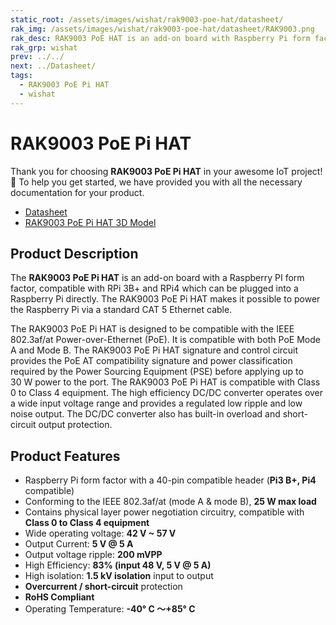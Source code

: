 ```yaml
---
static_root: /assets/images/wishat/rak9003-poe-hat/datasheet/
rak_img: /assets/images/wishat/rak9003-poe-hat/datasheet/RAK9003.png
rak_desc: RAK9003 PoE HAT is an add-on board with Raspberry Pi form factor which can be plugged into a Raspberry Pi directly. This makes it possible to power the Raspberry Pi via a standard CAT 5 Ethernet cable.
rak_grp: wishat
prev: ../../
next: ../Datasheet/
tags:
  - RAK9003 PoE Pi HAT
  - wishat
---
```


# RAK9003 PoE Pi HAT
Thank you for choosing **RAK9003 PoE Pi HAT** in your awesome IoT project! 🎉 To help you get started, we have provided you with all the necessary documentation for your product.

* [Datasheet](../Datasheet/)
* [RAK9003 PoE Pi HAT 3D Model](https://downloads.rakwireless.com/3D_File/WisHat/PWB-RAK9003_POE_HAT.stp)




## Product Description

The **RAK9003 PoE Pi HAT** is an add-on board with a Raspberry PI form factor, compatible with RPi 3B+ and RPi4 which can be plugged into a Raspberry Pi directly. The RAK9003 PoE Pi HAT makes it possible to power the Raspberry Pi via a standard CAT 5 Ethernet cable.

The RAK9003 PoE Pi HAT is designed to be compatible with the IEEE 802.3af/at Power-over-Ethernet (PoE). It is compatible with both PoE Mode A and Mode B. The RAK9003 PoE Pi HAT signature and control circuit provides the PoE AT compatibility signature and power classification required by the Power Sourcing Equipment (PSE) before applying up to 30&nbsp;W power to the port. The RAK9003 PoE Pi HAT is compatible with Class 0 to Class 4 equipment. The high efficiency DC/DC converter operates over a wide input voltage range and provides a regulated low ripple and low noise output. The DC/DC converter also has built-in overload and short-circuit output protection.




## Product Features

- Raspberry Pi form factor with a 40-pin compatible header (**Pi3 B+, Pi4** compatible)
- Conforming to the IEEE 802.3af/at (mode A & mode B), **25&nbsp;W max load**
- Contains physical layer power negotiation circuitry, compatible with **Class 0 to Class 4 equipment**
- Wide operating voltage: **42&nbsp;V ~ 57&nbsp;V**
- Output Current: **5&nbsp;V @ 5&nbsp;A**
- Output voltage ripple: **200&nbsp;mVPP**
- High Efficiency: **83% (input 48&nbsp;V, 5&nbsp;V @ 5&nbsp;A)**
- High isolation: **1.5&nbsp;kV isolation** input to output
- **Overcurrent / short-circuit** protection
- **RoHS Compliant**
- Operating Temperature: **-40°&nbsp;C ～+85°&nbsp;C**
